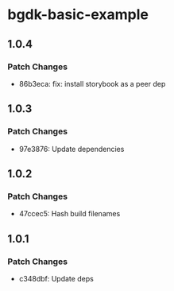 # bgdk-basic-example

## 1.0.4

### Patch Changes

- 86b3eca: fix: install storybook as a peer dep

## 1.0.3

### Patch Changes

- 97e3876: Update dependencies

## 1.0.2

### Patch Changes

- 47ccec5: Hash build filenames

## 1.0.1

### Patch Changes

- c348dbf: Update deps
